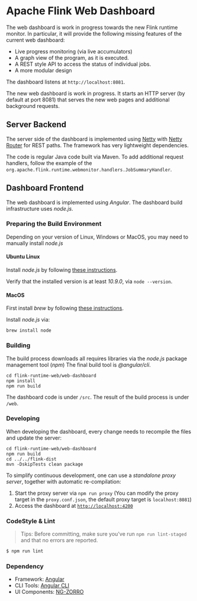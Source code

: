<!--
Licensed to the Apache Software Foundation (ASF) under one
or more contributor license agreements.  See the NOTICE file
distributed with this work for additional information
regarding copyright ownership.  The ASF licenses this file
to you under the Apache License, Version 2.0 (the
"License"); you may not use this file except in compliance
with the License.  You may obtain a copy of the License at

http://www.apache.org/licenses/LICENSE-2.0

Unless required by applicable law or agreed to in writing,
software distributed under the License is distributed on an
"AS IS" BASIS, WITHOUT WARRANTIES OR CONDITIONS OF ANY
KIND, either express or implied.  See the License for the
specific language governing permissions and limitations
under the License.
-->

# Apache Flink Web Dashboard

The web dashboard is work in progress towards the new Flink runtime monitor. In particular, it will
provide the following missing features of the current web dashboard:

 - Live progress monitoring (via live accumulators)
 - A graph view of the program, as it is executed.
 - A REST style API to access the status of individual jobs.
 - A more modular design

The dashboard listens at `http://localhost:8081`.

The new web dashboard is work in progress. It starts an HTTP server (by default at port 8081)
that serves the new web pages and additional background requests.

## Server Backend

The server side of the dashboard is implemented using [Netty](http://netty.io) with
[Netty Router](https://github.com/sinetja/netty-router) for REST paths.
The framework has very lightweight dependencies.

The code is regular Java code built via Maven. To add additional request handlers, follow the
example of the `org.apache.flink.runtime.webmonitor.handlers.JobSummaryHandler`.


## Dashboard Frontend 

The web dashboard is implemented using *Angular*. The dashboard build infrastructure uses *node.js*.


### Preparing the Build Environment

Depending on your version of Linux, Windows or MacOS, you may need to manually install *node.js*



#### Ubuntu Linux

Install *node.js* by following [these instructions](https://nodejs.org/en/download/).

Verify that the installed version is at least *10.9.0*, via `node --version`.


#### MacOS

First install *brew* by following [these instructions](http://brew.sh/).

Install *node.js* via:

```
brew install node
```

### Building

The build process downloads all requires libraries via the *node.js* package management tool (*npm*)
The final build tool is *@angular/cli*.

```
cd flink-runtime-web/web-dashboard
npm install
npm run build
```

The dashboard code is under `/src`. The result of the build process is under `/web`.

### Developing

When developing the dashboard, every change needs to recompile the files and update the server:

```
cd flink-runtime-web/web-dashboard
npm run build
cd ../../flink-dist
mvn -DskipTests clean package
```

To simplify continuous development, one can use a *standalone proxy server*, together with automatic
re-compilation:

1. Start the proxy server via `npm run proxy` (You can modify the proxy target in the `proxy.conf.json`, the default proxy target is `localhost:8081`)
2. Access the dashboard at [`http://localhost:4200`](http://localhost:4200)

### CodeStyle & Lint

> Tips: Before committing, make sure you've run `npm run lint-staged` and that no errors are reported.

```bash
$ npm run lint
```

### Dependency

- Framework: [Angular](https://angular.io)
- CLI Tools: [Angular CLI](https://cli.angular.io)
- UI Components: [NG-ZORRO](https://github.com/NG-ZORRO/ng-zorro-antd)
